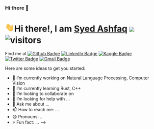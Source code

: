 ### Hi there 👋

<h1> <img src="https://raw.githubusercontent.com/ABSphreak/ABSphreak/master/gifs/Hi.gif" width="30px">Hi there!, I am <a href="https://github.com/ashfaqsyedn">Syed Ashfaq</a> <img src="https://emojis.slackmojis.com/emojis/images/1531849430/4246/blob-sunglasses.gif?1531849430" width="30px"> <br> <img align="center" alt="visitors" src="https://gpvc.arturio.dev/ashfaqsyedn"/></h1> 
</h1>

Find me at
[![Github Badge](http://img.shields.io/badge/-GitHub-black?style=flat-square&logo=twitter&logoColor=white&link=https://github.com/ashfaqsyedn)](https://github.com/ashfaqsyedn) [![LinkedIn Badge](https://img.shields.io/badge/-LinkedIn-blue?style=flat-square&logo=Linkedin&logoColor=white&link=https://www.linkedin.com/in/ashfaqsyedn/)](https://linkedin.com/in/ashfaqsyedn) [![Kaggle Badge](http://img.shields.io/badge/-Kaggle-black?style=flat-square&logo=kaggle&link=https://www.kaggle.com/ashfaqsyed/)](https://www.kaggle.com/ashfaqsyed) [![Twitter Badge](http://img.shields.io/badge/-Twitter-9cf?style=flat-square&logo=twitter&logoColor=darkblue&link=https://twitter.com/abhinand5899)](https://twitter.com/ashfaqsyed_) [![Gmail Badge](https://img.shields.io/badge/-Gmail-d14836?style=flat-square&logo=Gmail&logoColor=white&link=mailto:ashfaqsyed.ai@gmail.com)](mailto:ashfaqsyed.ai@gmail.com)

Here are some ideas to get you started:

- 🔭 I’m currently working on Natural Language Processing, Computer Vision
- 🌱 I’m currently learning Rust, C++
- 👯 I’m looking to collaborate on 
- 🤔 I’m looking for help with ...
- 💬 Ask me about ...
- 📫 How to reach me: ...
- 😄 Pronouns: ...
- ⚡ Fun fact: ...
-->
